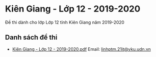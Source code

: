 # Kiên Giang - Lớp 12 - 2019-2020

Đề thi dành cho lớp Lớp 12 tỉnh Kiên Giang năm 2019-2020

## Danh sách đề thi

- [Kiên Giang - Lớp 12 - 2019-2020.pdf](Kiên%20Giang%20-%20Lớp%2012%20-%202019-2020.pdf)
Email: linhptm.21it@vku.udn.vn

